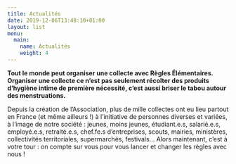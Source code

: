 ```yaml
---
title: Actualités
date: 2019-12-06T13:48:10+01:00
layout: list
menu:
  main:
    name: Actualités
    weight: 4
---
```


**Tout le monde peut organiser une collecte avec Règles Élémentaires. Organiser une collecte ce n’est pas seulement récolter des produits d’hygiène intime de première nécessité, c’est aussi briser le tabou autour des menstruations.**

Depuis la création de l’Association, plus de mille collectes ont eu lieu partout en France (et même ailleurs !) à l’initiative de personnes diverses et variées, à l’image de notre société : jeunes, moins jeunes, étudiant.e.s, salarié.e.s, employé.e.s, retraité.e.s, chef.fe.s d’entreprises, scouts, mairies, ministères, collectivités territoriales, supermarchés, festivals… Alors maintenant, c’est à votre tour : on compte sur vous pour vous lancer et changer les règles avec nous !
